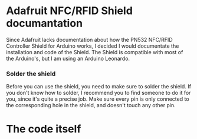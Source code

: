 # Adafruit NFC/RFID Shield documantation
Since Adafruit lacks documentation about how the PN532 NFC/RFID Controller Shield for Arduino works, I decided I would documentate the installation and code of the Shield. The Shield is compatible with most of the Arduino's, but I am using an Arduino Leonardo.

### Solder the shield
Before you can use the shield, you need to make sure to solder the shield. If you don't know how to solder, I recommend you to find someone to do it for you, since it's quite a precise job. Make sure every pin is only connected to the corresponding hole in the shield, and doesn't touch any other pin.

# The code itself

